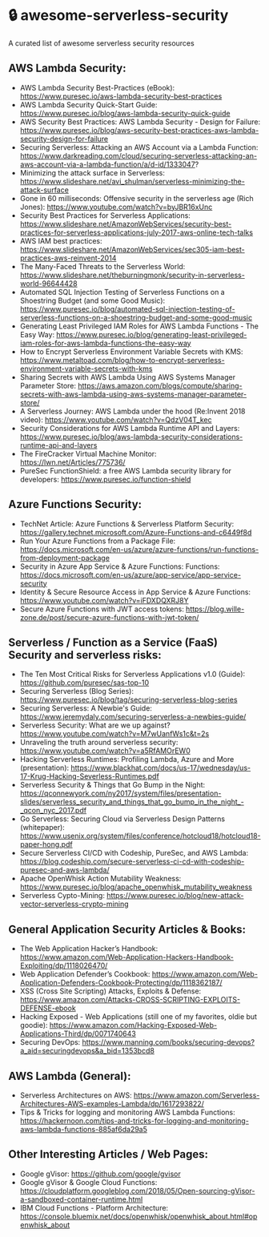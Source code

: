 # :lock: awesome-serverless-security
A curated list of awesome serverless security resources

## AWS Lambda Security:
* AWS Lambda Security Best-Practices (eBook): https://www.puresec.io/aws-lambda-security-best-practices 
* AWS Lambda Security Quick-Start Guide: https://www.puresec.io/blog/aws-lambda-security-quick-guide 
* AWS Security Best Practices: AWS Lambda Security - Design for Failure: https://www.puresec.io/blog/aws-security-best-practices-aws-lambda-security-design-for-failure 
* Securing Serverless: Attacking an AWS Account via a Lambda Function: https://www.darkreading.com/cloud/securing-serverless-attacking-an-aws-account-via-a-lambda-function/a/d-id/1333047? 
* Minimizing the attack surface in Serverless: https://www.slideshare.net/avi_shulman/serverless-minimizing-the-attack-surface
* Gone in 60 milliseconds: Offensive security in the serverless age (Rich Jones): https://www.youtube.com/watch?v=byJBR16xUnc 
* Security Best Practices for Serverless Applications: https://www.slideshare.net/AmazonWebServices/security-best-practices-for-serverless-applications-july-2017-aws-online-tech-talks 
* AWS IAM best practices: https://www.slideshare.net/AmazonWebServices/sec305-iam-best-practices-aws-reinvent-2014 
* The Many-Faced Threats to the Serverless World: https://www.slideshare.net/theburningmonk/security-in-serverless-world-96644428 
* Automated SQL Injection Testing of Serverless Functions on a Shoestring Budget (and some Good Music): https://www.puresec.io/blog/automated-sql-injection-testing-of-serverless-functions-on-a-shoestring-budget-and-some-good-music 
* Generating Least Privileged IAM Roles for AWS Lambda Functions - The Easy Way: https://www.puresec.io/blog/generating-least-privileged-iam-roles-for-aws-lambda-functions-the-easy-way
* How to Encrypt Serverless Environment Variable Secrets with KMS: https://www.metaltoad.com/blog/how-to-encrypt-serverless-environment-variable-secrets-with-kms 
* Sharing Secrets with AWS Lambda Using AWS Systems Manager Parameter Store: https://aws.amazon.com/blogs/compute/sharing-secrets-with-aws-lambda-using-aws-systems-manager-parameter-store/ 
* A Serverless Journey: AWS Lambda under the hood (Re:Invent 2018 video): https://www.youtube.com/watch?v=QdzV04T_kec 
* Security Considerations for AWS Lambda Runtime API and Layers: https://www.puresec.io/blog/aws-lambda-security-considerations-runtime-api-and-layers 
* The FireCracker Virtual Machine Monitor: https://lwn.net/Articles/775736/ 
* PureSec FunctionShield: a free AWS Lambda security library for developers: https://www.puresec.io/function-shield 


## Azure Functions Security:
* TechNet Article: Azure Functions & Serverless Platform Security: https://gallery.technet.microsoft.com/Azure-Functions-and-c6449f8d 
* Run Your Azure Functions from a Package File: https://docs.microsoft.com/en-us/azure/azure-functions/run-functions-from-deployment-package 
* Security in Azure App Service & Azure Functions: Functions: https://docs.microsoft.com/en-us/azure/app-service/app-service-security 
* Identity & Secure Resource Access in App Service & Azure Functions: https://www.youtube.com/watch?v=iFDXDQXRJ8Y 
* Secure Azure Functions with JWT access tokens: https://blog.wille-zone.de/post/secure-azure-functions-with-jwt-token/ 

## Serverless / Function as a Service (FaaS) Security and serverless risks:
* The Ten Most Critical Risks for Serverless Applications v1.0 (Guide): https://github.com/puresec/sas-top-10
* Securing Serverless (Blog Series): https://www.puresec.io/blog/tag/securing-serverless-blog-series
* Securing Serverless: A Newbie's Guide: https://www.jeremydaly.com/securing-serverless-a-newbies-guide/ 
* Serverless Security: What are we up against? https://www.youtube.com/watch?v=M7wUanfWs1c&t=2s
* Unraveling the truth around serverless security: https://www.youtube.com/watch?v=a5RfAMOrEW0 
* Hacking Serverless Runtimes: Profiling Lambda, Azure and More (presentation): https://www.blackhat.com/docs/us-17/wednesday/us-17-Krug-Hacking-Severless-Runtimes.pdf
* Serverless Security & Things that Go Bump in the Night: https://qconnewyork.com/ny2017/system/files/presentation-slides/serverless_security_and_things_that_go_bump_in_the_night_-_qcon_nyc_2017.pdf 
* Go Serverless: Securing Cloud via Serverless Design Patterns (whitepaper): https://www.usenix.org/system/files/conference/hotcloud18/hotcloud18-paper-hong.pdf
* Secure Serverless CI/CD with Codeship, PureSec, and AWS Lambda: https://blog.codeship.com/secure-serverless-ci-cd-with-codeship-puresec-and-aws-lambda/ 
* Apache OpenWhisk Action Mutability Weakness: https://www.puresec.io/blog/apache_openwhisk_mutability_weakness 
* Serverless Cypto-Mining: https://www.puresec.io/blog/new-attack-vector-serverless-crypto-mining 

## General Application Security Articles & Books:
* The Web Application Hacker’s Handbook: https://www.amazon.com/Web-Application-Hackers-Handbook-Exploiting/dp/1118026470/
* Web Application Defender’s Cookbook: https://www.amazon.com/Web-Application-Defenders-Cookbook-Protecting/dp/1118362187/
* XSS (Cross Site Scripting) Attacks, Exploits & Defense: https://www.amazon.com/Attacks-CROSS-SCRIPTING-EXPLOITS-DEFENSE-ebook
* Hacking Exposed - Web Applications (still one of my favorites, oldie but goodie): https://www.amazon.com/Hacking-Exposed-Web-Applications-Third/dp/0071740643 
* Securing DevOps: https://www.manning.com/books/securing-devops?a_aid=securingdevops&a_bid=1353bcd8 

## AWS Lambda (General):
* Serverless Architectures on AWS: https://www.amazon.com/Serverless-Architectures-AWS-examples-Lambda/dp/1617293822/
* Tips & Tricks for logging and monitoring AWS Lambda Functions: https://hackernoon.com/tips-and-tricks-for-logging-and-monitoring-aws-lambda-functions-885af6da29a5

## Other Interesting Articles / Web Pages:
* Google gVisor: https://github.com/google/gvisor
* Google gVisor & Google Cloud Functions: https://cloudplatform.googleblog.com/2018/05/Open-sourcing-gVisor-a-sandboxed-container-runtime.html
* IBM Cloud Functions - Platform Architecture: https://console.bluemix.net/docs/openwhisk/openwhisk_about.html#openwhisk_about
